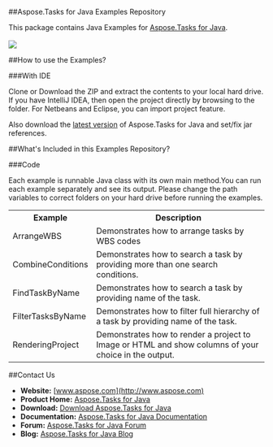 ##Aspose.Tasks for Java Examples Repository

This package contains Java Examples for [Aspose.Tasks for Java](http://www.aspose.com/categories/java-components/aspose.tasks-for-java/default.aspx).
<br/><br/>
<a title="Download Examples ZIP" href="https://github.com/asposetasks/Aspose_Tasks_Java/archive/master.zip">
	<img src="https://raw.github.com/AsposeExamples/java-examples-dashboard/master/images/downloadZip-Button-Large.png" />
  </a>
</p>

##How to use the Examples?

###With IDE

Clone or Download the ZIP and extract the contents to your local hard drive. If you have IntelliJ IDEA, then open the project directly 
by browsing to the folder. For Netbeans and Eclipse, you can import project feature.

Also download the [latest version](http://www.aspose.com/community/files/72/java-components/aspose.tasks-for-java/default.aspx) of Aspose.Tasks for Java and set/fix jar references.

##What's Included in this Examples Repository?

###Code

Each example is runnable Java class with its own main method.You can run each example separately and see its output. Please change the path variables to correct folders on your hard drive before running the examples.


<table>
  <tr><th>Example<th>Description</th></tr>
  <tr><td>ArrangeWBS</td><td>Demonstrates how to arrange tasks by WBS codes</td></tr>
  <tr><td>CombineConditions</td><td>Demonstrates how to search a task by providing more than one search conditions.</td></tr>
  <tr><td>FindTaskByName</td><td>Demonstrates how to search a task by providing name of the task.</td></tr>
  <tr><td>FilterTasksByName</td><td>Demonstrates how to filter full hierarchy of a task by providing name of the task.</td></tr>
  <tr><td>RenderingProject</td><td>Demonstrates how to render a project to Image or HTML and show columns of your choice in the output.</td></tr>
</table>

##Contact Us

+ **Website:** [www.aspose.com](http://www.aspose.com)
+ **Product Home:** [Aspose.Tasks for Java](http://www.aspose.com/categories/java-components/aspose.tasks-for-java/default.aspx)
+ **Download:** [Download Aspose.Tasks for Java](http://www.aspose.com/community/files/72/java-components/aspose.tasks-for-java/default.aspx)
+ **Documentation:** [Aspose.Tasks for Java Documentation](http://www.aspose.com/documentation/java-components/aspose.tasks-for-java/index.html)
+ **Forum:** [Aspose.Tasks for Java Forum](http://www.aspose.com/community/forums/aspose.tasks-product-family/96/showforum.aspx)
+ **Blog:** [Aspose.Tasks for Java Blog](http://www.aspose.com/blogs/aspose-products/aspose-tasks-product-family.html)
